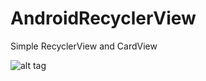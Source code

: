 # AndroidRecyclerView
Simple RecyclerView and CardView

![alt tag](https://4.bp.blogspot.com/-0K-zjNK6vgk/VuDXlSx5cSI/AAAAAAAABTk/bf_vvPNhRGY/s1600/Screenshot_2016-03-10-00-21-24.png "RecyclerView and CardView")
